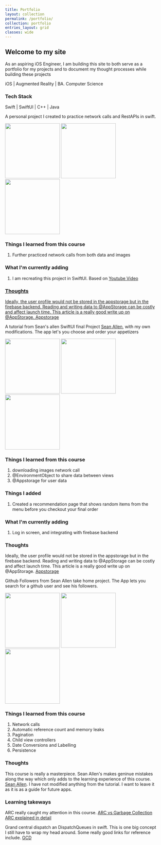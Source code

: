 ```yaml
---
title: Portfolio
layout: collection
permalink: /portfolio/
collection: portfolio
entries_layout: grid
classes: wide
---
```


## Welcome to my site

As an aspiring iOS Engineer, I am building this site to both serve as a portfolio for my projects and to document my thought processes while building these projects

iOS | Augmented Reality | BA. Computer Science

### Tech Stack
<p> Swift | SwiftUI | C++ | Java </p>

<p> A personal project I created to practice network calls and RestAPIs in swift. </p>

<p float="left">
  
  <img src="https://user-images.githubusercontent.com/19821123/106037447-b1462780-60a4-11eb-8005-5bbecb725fdf.png" width=180/>
   <img src="https://user-images.githubusercontent.com/19821123/106037463-b5724500-60a4-11eb-8679-d95c3bfbe961.png" width=180/>
    <img src="https://user-images.githubusercontent.com/19821123/106037471-b6a37200-60a4-11eb-97d1-514def284e0d.png" width=180/>
</p>

### Things I learned from this course

<ol>
  <li>Further practiced network calls from both data and images</li>
</ol> 

### What I'm currently adding

<ol>
  <li> I am recreating this project in SwiftUI. Based on <a href="https://www.youtube.com/watch?v=cTNhMgNV53s&t=1236s">Youtube Video</li>
</ol>

### Thoughts
<p> Ideally, the user profile would not be stored in the appstorage but in the firebase backend. 
Reading and writing data to @AppStorage can be costly and affect launch time. 
This article is a really good write up on @AppStorage. <a href="https://medium.com/swlh/introducing-appstorage-in-swiftui-470a56f5ba9e">Appstorage</a></p>


<p> A tutorial from Sean's allen SwiftUI final Project <a href="https://seanallen.co/">Sean Allen</a>, with my own modifications. The app let's you choose and order your appetizers</p>

<p float="left">
  
  <img src="https://user-images.githubusercontent.com/19821123/106019383-9669b800-6090-11eb-9dde-3b42b3f83282.png" width=180/>
   <img src="https://user-images.githubusercontent.com/19821123/106019389-979ae500-6090-11eb-873e-09fe57ab7ea2.png" width=180/>
    <img src="https://user-images.githubusercontent.com/19821123/106019392-98cc1200-6090-11eb-87ea-0dd209b6f326.png" width=180/>
</p>

### Things I learned from this course

<ol>
  <li>downloading images network call</li>
  <li>@EnvironmentObject to share data between views</li>
  <li>@Appstorage for user data</li>
</ol> 

### Things I added

<ol>
  <li> Created a recommendation page that shows random items from the menu before you checkout your final order</li>
</ol>

### What I'm currently adding

<ol>
  <li> Log in screen, and integrating with firebase backend </li>
</ol>

### Thoughts
Ideally, the user profile would not be stored in the appstorage but in the firebase backend. 
Reading and writing data to @AppStorage can be costly and affect launch time. 
This article is a really good write up on @AppStorage. <a href="https://medium.com/swlh/introducing-appstorage-in-swiftui-470a56f5ba9e">Appstorage</a>


<p> Github Followers from Sean Allen take home project. The App lets you search for a github user and see his followers. 

<p float="left">
  
  <img src="https://user-images.githubusercontent.com/19821123/106040621-b7d69e00-60a8-11eb-96b7-5246c6f329c9.png" width=180/>
   <img src="https://user-images.githubusercontent.com/19821123/106040624-b86f3480-60a8-11eb-9df0-4469d553161e.png" width=180/>
    <img src="https://user-images.githubusercontent.com/19821123/106040626-b907cb00-60a8-11eb-9e17-313b78a2fa2d.png" width=180/>
</p>

### Things I learned from this course
<ol>
  <li>Network calls</li>
  <li>Automatic reference count and memory leaks</li>
  <li>Pagination</li>
  <li>Child view controllers</li>
  <li>Date Conversions and Labelling</li>
  <li>Persistence</li>
</ol> 


### Thoughts
This course is really a masterpiece. Sean Allen's makes geninue mistakes along the way which only adds to the learning experience of this course. <a href="https://seanallen.co/">Sean Allen</a>. I have not modified anything from the tutorial. I want to leave it as it is as a guide for future apps. 

### Learning takeways
ARC really caught my attention in this course. <a href="https://medium.com/computed-comparisons/garbage-collection-vs-automatic-reference-counting-a420bd4c7c81">ARC vs Garbage Collection</a> <a href="https://medium.com/computed-comparisons/garbage-collection-vs-automatic-reference-counting-a420bd4c7c81">ARC explained in detail</a>

Grand central dispatch an DispatchQueues in swift. This is one big concept I still have to wrap my head around. 
Some really good links for reference include. 
<a href="https://medium.com/@KentaKodashima/swift-grand-central-dispatch-gcd-80bcb16a147f">GCD</a>


